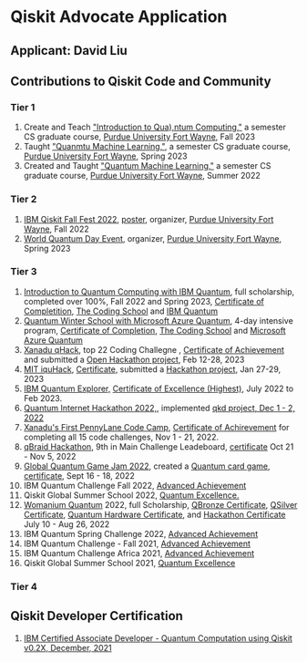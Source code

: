 # Qiskit Advocate Application
## Applicant: David Liu
## Contributions to Qiskit Code and Community
### Tier 1
1. Create and Teach ["Introduction to Qua),ntum Computing,"](https://github.com/davidlearn/qiskitAdvocateApplication/blob/main/CS59000QCFA23.pdf) a semester CS graduate course, [Purdue University Fort Wayne](https://www.pfw.edu/), Fall 2023
2. Taught ["Quanmtu Machine Learning,"](https://github.com/davidlearn/qiskitAdvocateApplication/blob/main/CS59000QMLSP23.pdf), a semester CS graduate course, [Purdue University Fort Wayne](https://www.pfw.edu/), Spring 2023
3. Created and Taught ["Quantum Machine Learning,"](https://github.com/davidlearn/qiskitAdvocateApplication/blob/main/CS59000QMLSU22.pdf) a semester CS graduate course, [Purdue University Fort Wayne](https://www.pfw.edu/), Summer 2022

### Tier 2
1. [IBM Qiskit Fall Fest 2022](https://github.com/purduequaic/qiskit-fall-fest-22/blob/main/README.md), [poster](https://github.com/davidlearn/qiskitAdvocateApplication/blob/main/QiskitFest22.jpg), organizer, [Purdue University Fort Wayne](https://www.pfw.edu/), Fall 2022
2. [World Quantum Day Event](https://github.com/davidlearn/qiskitAdvocateApplication/blob/main/Q-day2Small.jpg), organizer, [Purdue University Fort Wayne](https://www.pfw.edu/), Spring 2023

### Tier 3
1. [Introduction to Quantum Computing with IBM Quantum](https://www.qubitbyqubit.org/course-info),  full scholarship, completed over 100%, Fall 2022 and Spring 2023, [Certificate of Completition](https://verified.sertifier.com/en/verify/56245325107158), [The Coding School](https://the-cs.org/) and [IBM Quantum](https://www.ibm.com/quantum) 
2. [Quantum Winter School with Microsoft Azure Quantum](https://www.qubitbyqubit.org/winter-school), 4-day intensive program, [Certificate of Completion](https://github.com/davidlearn/qiskitAdvocateApplication/blob/main/MicrosoftWinterSchool.png), [The Coding School](https://the-cs.org/) and [Microsoft Azure Quantum](https://azure.microsoft.com/en-us/products/quantum/) 
3. [Xanadu qHack](https://github.com/XanaduAI/QHack2023), top 22 Coding Challegne , [Certificate of Achievement](https://mcusercontent.com/725f07a1d1a4337416c3129fd/images/8eda94fe-827b-156f-5d88-902b47a17ba7.png) and submitted a [Open Hackathon project](https://github.com/XanaduAI/QHack2023/issues/87), Feb 12-28, 2023
4. [MIT iquHack](https://www.iquise.mit.edu/iQuHACK/2023-01-27), [Certificate](https://github.com/davidlearn/qiskitAdvocateApplication/blob/main/cert-DavidLiu.pdf), submitted a [Hackathon project](https://github.com/iQuHACK/2023_IonQ_Remote/pull/16), Jan 27-29, 2023
5. [IBM Quantum Explorer,](http://qisk.it/quantum-explorers) [Certificate of Excellence (Highest)](https://github.com/davidlearn/qiskitAdvocateApplication/blob/main/QuamtumExplorerExcellence%20Certificate.pdf), July 2022 to Feb 2023.
6. [Quantum Internet Hackathon 2022,](https://quantum-internet.team/event/qia-hackathon-2022/), implemented [ qkd project, Dec 1 - 2, 2022](https://github.com/GSiddiMoreau/QIH22-QKD)
7. [Xanadu's First PennyLane Code Camp](https://codecamp.xanadu.ai/), [Certificate of Achirevement](https://verified.sertifier.com/en/verify/96456667287733) for completing all 15 code challenges, Nov 1 - 21, 2022.
8. [qBraid Hackathon](https://qbraid.com/haqs/), 9th in Main Challenge Leadeboard, [certificate](https://github.com/davidlearn/qiskitAdvocateApplication/blob/main/HAQS_%20David%20Liu_CERTIFICATE.pdf) Oct 21 - Nov 5, 2022
9. [Global Quantum Game Jam 2022](https://www.igda.fi/new-events/2022/igda-future-amp-global-quantum-game-jam-2022), created a [Quantum card game](https://yashaswini-hm.itch.io/q-uno), [certificate](https://github.com/davidlearn/qiskitAdvocateApplication/blob/main/QuantumGameJamDavid_Liu.pdf), Sept 16 - 18, 2022
10. IBM Quantum Challenge Fall 2022, [Advanced Achievement ](https://www.credly.com/badges/e7dd63d3-d03c-4ada-b1a2-4323e18a8045/public_url)
11. Qiskit Global Summer School 2022, [Quantum Excellence.](https://www.credly.com/badges/2fbeb6f0-b03b-474b-87da-6fe1cf88f189/public_url)
12. [Womanium Quantum](https://www.womanium.org/Quantum/Program) 2022, full Scholarship, [QBronze Certificate](https://github.com/davidlearn/qiskitAdvocateApplication/blob/main/QBronze96-226.pdf), [QSilver Certificate](https://github.com/davidlearn/qiskitAdvocateApplication/blob/main/QSilver14-128.pdf), [Quantum Hardware Certificate](https://github.com/davidlearn/qiskitAdvocateApplication/blob/main/Qhardware.png), and [Hackathon Certificate](https://github.com/davidlearn/qiskitAdvocateApplication/blob/main/WomaniumHackthon.jpg) July 10 - Aug 26, 2022
13. IBM Quantum Spring Challenge 2022, [Advanced Achievement](https://www.credly.com/badges/e04729da-58ea-40d8-855c-c891a91c3b3d/public_url)
14. IBM Quantum Challenge - Fall 2021, [Advanced Achievement](https://www.credly.com/badges/d05e014c-0acd-4d89-9959-f4f68122983c/public_url)
15. IBM Quantum Challenge Africa 2021, [Advanced Achievement](https://www.credly.com/badges/580f265c-9a9d-4f2a-9795-5ad14e451b80/public_url)
16. Qiskit Global Summer School 2021,  [Quantum Excellence](https://github.com/davidlearn/qiskitAdvocateApplication/blob/main/QiskitGlobalSummerSchool_CertificateofQuantumExcellence.pdf)
#### 
### Tier 4

## Qiskit Developer Certification
1. [IBM Certified Associate Developer - Quantum Computation using Qiskit v0.2X, December, 2021](https://www.credly.com/badges/86317861-13ad-4cd1-8b01-6217e9ca4398/public_url)
## 
